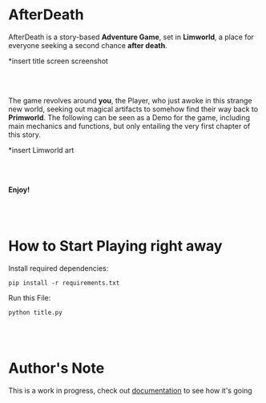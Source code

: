 # AfterDeath

AfterDeath is a story-based **Adventure Game**, set in **Limworld**, a place for everyone seeking a second chance **after death**. 

*insert title screen screenshot

<br/><br/>

The game revolves around **you**, the Player, who just awoke in this strange new world, seeking out magical artifacts to somehow find their way back to **Primworld**. 
The following can be seen as a Demo for the game, including main mechanics and functions, but only entailing the very first chapter of this story. 

*insert Limworld art

<br/><br/>

**Enjoy!**

<br/><br/>

# How to Start Playing right away

Install required dependencies:

```pip install -r requirements.txt```

Run this File:

```python title.py```

<br/><br/>

# Author's Note

This is a work in progress, check out [documentation](https://github.com/CrvptiK/AfterLife/blob/main/documentation.md) to see how it's going
